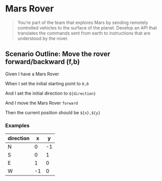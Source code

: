 <!-- Source: https://kata-log.rocks/mars-rover-kata -->

# Mars Rover

> You’re part of the team that explores Mars by sending remotely controlled
> vehicles to the surface of the planet. Develop an API that translates the
> commands sent from earth to instructions that are understood by the rover.

## Scenario Outline: Move the rover forward/backward (f,b)

Given I have a Mars Rover

When I set the initial starting point to `0,0`

And I set the initial direction to `${direction}`

And I move the Mars Rover `forward`

Then the current position should be `${x},${y}`

### Examples

| direction | x   | y   |
| --------- | --- | --- |
| N         | 0   | -1  |
| S         | 0   | 1   |
| E         | 1   | 0   |
| W         | -1  | 0   |
